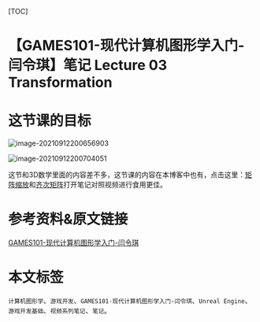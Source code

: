 [TOC]

# 【GAMES101-现代计算机图形学入门-闫令琪】笔记 Lecture 03 Transformation

# 这节课的目标

![image-20210912200656903](https://sin998-blog-image.oss-cn-beijing.aliyuncs.com/images/202109122006171.png)

![image-20210912200704051](https://sin998-blog-image.oss-cn-beijing.aliyuncs.com/images/202109122007483.png)

这节和3D数学里面的内容差不多，这节课的内容在本博客中也有，点击这里：[矩阵缩放](https://www.cnblogs.com/sin998/p/15228118.html#%E7%BC%A9%E6%94%BE)和[齐次矩阵](https://www.cnblogs.com/sin998/p/15229522.html#%E9%BD%90%E6%AC%A1%E7%9F%A9%E9%98%B5)打开笔记对照视频进行食用更佳。

# 参考资料&原文链接

[GAMES101-现代计算机图形学入门-闫令琪](https://www.bilibili.com/video/BV1X7411F744)

# 本文标签

`计算机图形学`、`游戏开发`、`GAMES101-现代计算机图形学入门-闫令琪`、`Unreal Engine`、`游戏开发基础`、`视频系列笔记`、`笔记`。